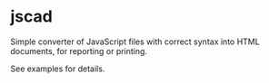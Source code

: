 # jscad

Simple converter of JavaScript files with correct syntax into HTML documents, for reporting or printing.

See examples for details.
